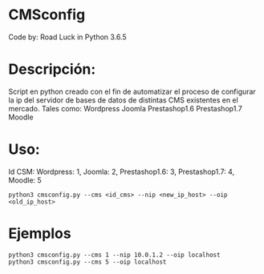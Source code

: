 # CMSconfig
  Code by: Road Luck in Python 3.6.5
  
# Descripción:
Script en python creado con el fin de automatizar el proceso de configurar la ip del servidor de bases de datos de distintas CMS existentes en el mercado. Tales como:
    Wordpress
    Joomla
    Prestashop1.6
    Prestashop1.7
    Moodle
# Uso:
Id CSM: Wordpress: 1, Joomla: 2, Prestashop1.6: 3, Prestashop1.7: 4, Moodle: 5
  
    python3 cmsconfig.py --cms <id_cms> --nip <new_ip_host> --oip <old_ip_host>
  
# Ejemplos
    python3 cmsconfig.py --cms 1 --nip 10.0.1.2 --oip localhost
    python3 cmsconfig.py --cms 5 --oip localhost
